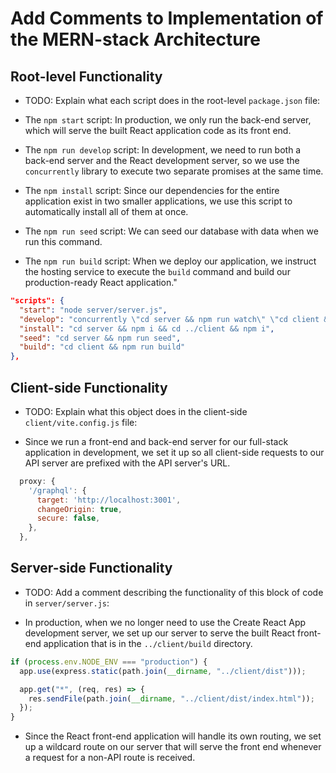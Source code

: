 # Add Comments to Implementation of the MERN-stack Architecture

## Root-level Functionality

- TODO: Explain what each script does in the root-level `package.json` file:

- The `npm start` script: In production, we only run the back-end server, which will serve the built React application code as its front end.
- The `npm run develop` script: In development, we need to run both a back-end server and the React development server, so we use the `concurrently` library to execute two separate promises at the same time.

- The `npm install` script: Since our dependencies for the entire application exist in two smaller applications, we use this script to automatically install all of them at once.

- The `npm run seed` script: We can seed our database with data when we run this command.

- The `npm run build` script: When we deploy our application, we instruct the hosting service to execute the `build` command and build our production-ready React application."

```json
"scripts": {
  "start": "node server/server.js",
  "develop": "concurrently \"cd server && npm run watch\" \"cd client && npm run dev\"",
  "install": "cd server && npm i && cd ../client && npm i",
  "seed": "cd server && npm run seed",
  "build": "cd client && npm run build"
},
```

## Client-side Functionality

- TODO: Explain what this object does in the client-side `client/vite.config.js` file:

* Since we run a front-end and back-end server for our full-stack application in development, we set it up so all client-side requests to our API server are prefixed with the API server's URL.

```js
  proxy: {
    '/graphql': {
      target: 'http://localhost:3001',
      changeOrigin: true,
      secure: false,
    },
  },
```

## Server-side Functionality

- TODO: Add a comment describing the functionality of this block of code in `server/server.js`:

* In production, when we no longer need to use the Create React App development server, we set up our server to serve the built React front-end application that is in the `../client/build` directory.

```js
if (process.env.NODE_ENV === "production") {
  app.use(express.static(path.join(__dirname, "../client/dist")));

  app.get("*", (req, res) => {
    res.sendFile(path.join(__dirname, "../client/dist/index.html"));
  });
}
```

- Since the React front-end application will handle its own routing, we set up a wildcard route on our server that will serve the front end whenever a request for a non-API route is received.
